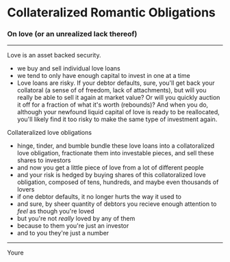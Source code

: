 # Collateralized Romantic Obligations

### On love (or an unrealized lack thereof)

---

Love is an asset backed security.

<!--
- when you buy it someone owes you love over time
- people can default on their payment of love
- we look for securities with high payout because we want the best for ourselves, but often these turn out to be the riskiest investments -->

- we buy and sell individual love loans
- we tend to only have enough capital to invest in one at a time
- Love loans are risky. If your debtor defaults, sure, you'll get back your collatoral (a sense of of freedom, lack of attachments), but will you really be able to sell it again at market value? Or will you quickly auction it off for a fraction of what it's worth (rebounds)? And when you do, although your newfound liquid capital of love is ready to be reallocated, you'll likely find it too risky to make the same type of investment again.

Collateralized love obligations

- hinge, tinder, and bumble bundle these love loans into a collatoralized love obligation, fractionate them into investable pieces, and sell these shares to investors
- and now you get a little piece of love from a lot of different people
- and your risk is hedged by buying shares of this collatoralized love obligation, composed of tens, hundreds, and maybe even thousands of lovers
- if one debtor defaults, it no longer hurts the way it used to
- and sure, by sheer quantity of debtors you recieve enough attention to _feel_ as though you're loved
- but you're not _really_ loved by any of them
- because to them you're just an investor
- and to you they're just a number

---

Youre
